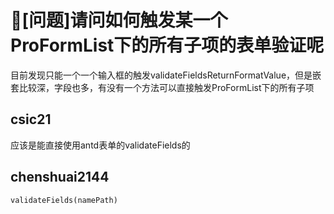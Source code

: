 # 🧐[问题]请问如何触发某一个ProFormList下的所有子项的表单验证呢

目前发现只能一个一个输入框的触发validateFieldsReturnFormatValue，但是嵌套比较深，字段也多，有没有一个方法可以直接触发ProFormList下的所有子项

## csic21

应该是能直接使用antd表单的validateFields的

## chenshuai2144

`validateFields(namePath)`
